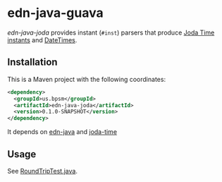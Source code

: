 # edn-java-guava

*edn-java-joda* provides instant (`#inst`) parsers that produce
[Joda Time][JT] [instants][JTi] and [DateTimes][JTdt].

[JT]: http://joda-time.sourceforge.net/
[JTi]: http://joda-time.sourceforge.net/api-release/org/joda/time/Instant.html
[JTdt]: http://joda-time.sourceforge.net/api-release/org/joda/time/DateTime.html

## Installation

This is a Maven project with the following coordinates:

```xml
<dependency>
  <groupId>us.bpsm</groupId>
  <artifactId>edn-java-joda</artifactId>
  <version>0.1.0-SNAPSHOT</version>
</dependency>
```

It depends on [edn-java][EJ] and [joda-time][JT]

[EJ]: http://github.com/bpsm/edn-java

## Usage

See [RoundTripTest.java][RTT].

[RTT]: https://github.com/bpsm/edn-java-joda/blob/master/src/test/java/us/bpsm/edn/joda/RoundTripTest.java
